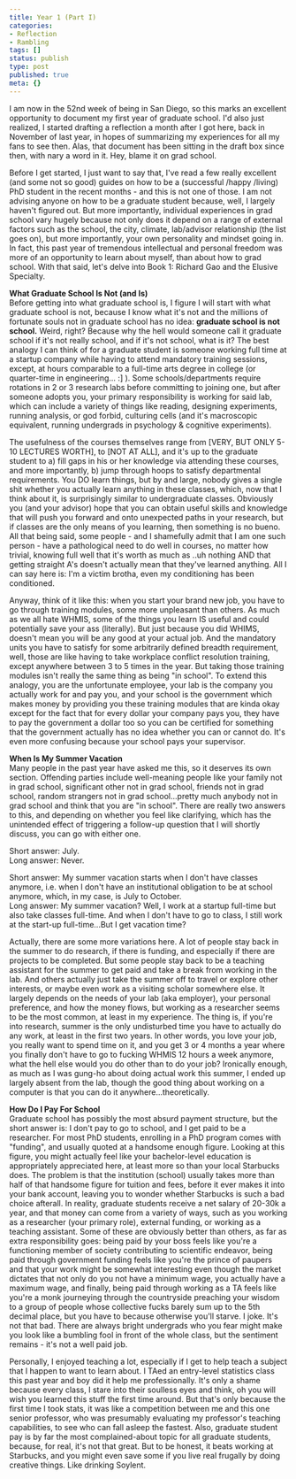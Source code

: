 ```yaml
---
title: Year 1 (Part I)
categories:
- Reflection
- Rambling
tags: []
status: publish
type: post
published: true
meta: {}
---
```


I am now in the 52nd week of being in San Diego, so this marks an excellent
opportunity to document my first year of graduate school. I'd also just
realized, I started drafting a reflection a month after I got here, back in
November of last year, in hopes of summarizing my experiences for all my fans
to see then. Alas, that document has been sitting in the draft box since then,
with nary a word in it. Hey, blame it on grad school.

Before I get started, I just want to say that, I've read a few really
excellent (and some not so good) guides on how to be a (successful /happy
/living) PhD student in the recent months - and this is not one of those. I am
not advising anyone on how to be a graduate student because, well, I largely
haven't figured out. But more importantly, individual experiences in grad
school vary hugely because not only does it depend on a range of external
factors such as the school, the city, climate, lab/advisor relationship (the
list goes on), but more importantly, your own personality and mindset going
in. In fact, this past year of tremendous intellectual and personal freedom
was more of an opportunity to learn about myself, than about how to grad
school. With that said, let's delve into Book 1: Richard Gao and the Elusive
Specialty.

**What Graduate School Is Not (and Is)**  
Before getting into what graduate school is, I figure I will start with what
graduate school is not, because I know what it's not and the millions of
fortunate souls not in graduate school has no idea: **graduate school is not
school.** Weird, right? Because why the hell would someone call it graduate
school if it's not really school, and if it's not school, what is it? The best
analogy I can think of for a graduate student is someone working full time at
a startup company while having to attend mandatory training sessions, except,
at hours comparable to a full-time arts degree in college (or quarter-time in
engineering... :] ). Some schools/departments require rotations in 2 or 3
research labs before committing to joining one, but after someone adopts you,
your primary responsibility is working for said lab, which can include a
variety of things like reading, designing experiments, running analysis, or
god forbid, culturing cells (and it's macroscopic equivalent, running
undergrads in psychology & cognitive experiments).

The usefulness of the courses themselves range from [VERY, BUT ONLY 5-10
LECTURES WORTH], to [NOT AT ALL], and it's up to the graduate student to a)
fill gaps in his or her knowledge via attending these courses, and more
importantly, b) jump through hoops to satisfy departmental requirements. You
DO learn things, but by and large, nobody gives a single shit whether you
actually learn anything in these classes, which, now that I think about it, is
surprisingly similar to undergraduate classes. Obviously you (and your
advisor) hope that you can obtain useful skills and knowledge that will push
you forward and onto unexpected paths in your research, but if classes are the
only means of you learning, then something is no bueno. All that being said,
some people - and I shamefully admit that I am one such person - have a
pathological need to do well in courses, no matter how trivial, knowing full
well that it's worth as much as ..uh nothing AND that getting straight A's
doesn't actually mean that they've learned anything. All I can say here is:
I'm a victim brotha, even my conditioning has been conditioned.

Anyway, think of it like this: when you start your brand new job, you have to
go through training modules, some more unpleasant than others. As much as we
all hate WHMIS, some of the things you learn IS useful and could potentially
save your ass (literally). But just because you did WHIMS, doesn't mean you
will be any good at your actual job. And the mandatory units you have to
satisfy for some arbitrarily defined breadth requirement, well, those are like
having to take workplace conflict resolution training, except anywhere between
3 to 5 times in the year. But taking those training modules isn't really the
same thing as being "in school". To extend this analogy, you are the
unfortunate employee, your lab is the company you actually work for and pay
you, and your school is the government which makes money by providing you
these training modules that are kinda okay except for the fact that for every
dollar your company pays you, they have to pay the government a dollar too so
you can be certified for something that the government actually has no idea
whether you can or cannot do. It's even more confusing because your school
pays your supervisor.

**When Is My Summer Vacation**  
Many people in the past year have asked me this, so it deserves its own
section. Offending parties include well-meaning people like your family not in
grad school, significant other not in grad school, friends not in grad school,
random strangers not in grad school...pretty much anybody not in grad school
and think that you are "in school". There are really two answers to this, and
depending on whether you feel like clarifying, which has the unintended effect
of triggering a follow-up question that I will shortly discuss, you can go
with either one.

Short answer: July.  
Long answer: Never.

Short answer: My summer vacation starts when I don't have classes anymore,
i.e. when I don't have an institutional obligation to be at school anymore,
which, in my case, is July to October.  
Long answer: My summer vacation? Well, I work at a startup full-time but also
take classes full-time. And when I don't have to go to class, I still work at
the start-up full-time...But I get vacation time?

Actually, there are some more variations here. A lot of people stay back in
the summer to do research, if there is funding, and especially if there are
projects to be completed. But some people stay back to be a teaching assistant
for the summer to get paid and take a break from working in the lab. And
others actually just take the summer off to travel or explore other interests,
or maybe even work as a visiting scholar somewhere else. It largely depends on
the needs of your lab (aka employer), your personal preference, and how the
money flows, but working as a researcher seems to be the most common, at least
in my experience. The thing is, if you're into research, summer is the only
undisturbed time you have to actually do any work, at least in the first two
years. In other words, you love your job, you really want to spend time on it,
and you get 3 or 4 months a year where you finally don't have to go to fucking
WHMIS 12 hours a week anymore, what the hell else would you do other than to
do your job? Ironically enough, as much as I was gung-ho about doing actual
work this summer, I ended up largely absent from the lab, though the good
thing about working on a computer is that you can do it
anywhere...theoretically.

**How Do I Pay For School**  
Graduate school has possibly the most absurd payment structure, but the short
answer is: I don't pay to go to school, and I get paid to be a researcher. For
most PhD students, enrolling in a PhD program comes with "funding", and
usually quoted at a handsome enough figure. Looking at this figure, you might
actually feel like your bachelor-level education is appropriately appreciated
here, at least more so than your local Starbucks does. The problem is that the
institution (school) usually takes more than half of that handsome figure for
tuition and fees, before it ever makes it into your bank account, leaving you
to wonder whether Starbucks is such a bad choice afterall. In reality,
graduate students receive a net salary of 20-30k a year, and that money can
come from a variety of ways, such as you working as a researcher (your primary
role), external funding, or working as a teaching assistant. Some of these are
obviously better than others, as far as extra responsibility goes: being paid
by your boss feels like you're a functioning member of society contributing to
scientific endeavor, being paid through government funding feels like you're
the prince of paupers and that your work might be somewhat interesting even
though the market dictates that not only do you not have a minimum wage, you
actually have a maximum wage, and finally, being paid through working as a TA
feels like you're a monk journeying through the countryside preaching your
wisdom to a group of people whose collective fucks barely sum up to the 5th
decimal place, but you have to because otherwise you'll starve. I joke. It's
not that bad. There are always bright undergrads who you fear might make you
look like a bumbling fool in front of the whole class, but the sentiment
remains - it's not a well paid job.

Personally, I enjoyed teaching a lot, especially if I get to help teach a
subject that I happen to want to learn about. I TAed an entry-level statistics
class this past year and boy did it help me professionally. It's only a shame
because every class, I stare into their soulless eyes and think, oh you will
wish you learned this stuff the first time around. But that's only because the
first time I took stats, it was like a competition between me and this one
senior professor, who was presumably evaluating my professor's teaching
capabilities, to see who can fall asleep the fastest. Also, graduate student
pay is by far the most complained-about topic for all graduate students,
because, for real, it's not that great. But to be honest, it beats working at
Starbucks, and you might even save some if you live real frugally by doing
creative things. Like drinking Soylent.


